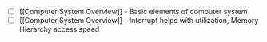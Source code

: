 - [ ] [[Computer System Overview]] - Basic elements of computer system
- [ ] [[Computer System Overview]] - Interrupt helps with utilization, Memory Hierarchy access speed